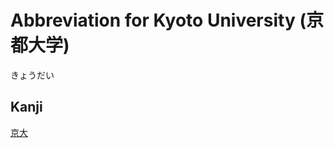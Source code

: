 # Abbreviation for Kyoto University (京都大学)
きょうだい

## Kanji
[京](../Kanji/kanji-dict/京.md)[大](../Kanji/kanji-dict/大.md)
